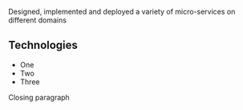 Designed, implemented and deployed a variety of micro-services on different domains

## Technologies

-   One
-   Two
-   Three

Closing paragraph
